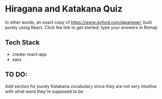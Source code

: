 # Hiragana and Katakana Quiz
In other words, an exact copy of https://www.gyford.com/japanese/, built purely using React. Click the link to get started; type your answers in Romaji

## Tech Stack
* create-react-app
* sass

## TO DO:
Add section for purely Katakana vocabulary since they are not very intuitive with what word they're supposed to be
